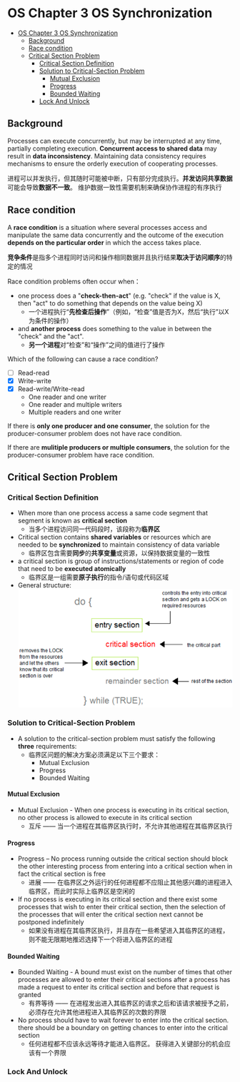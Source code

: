 # OS Chapter 3 OS Synchronization

<!-- TOC -->

- [OS Chapter 3 OS Synchronization](#os-chapter-3-os-synchronization)
  - [Background](#background)
  - [Race condition](#race-condition)
  - [Critical Section Problem](#critical-section-problem)
    - [Critical Section Definition](#critical-section-definition)
    - [Solution to Critical-Section Problem](#solution-to-critical-section-problem)
      - [Mutual Exclusion](#mutual-exclusion)
      - [Progress](#progress)
      - [Bounded Waiting](#bounded-waiting)
    - [Lock And Unlock](#lock-and-unlock)

<!-- /TOC -->

## Background
Processes can execute concurrently, but may be interrupted at any time, partially completing execution. **Concurrent access to shared data** may result in **data inconsistency**. Maintaining data consistency requires mechanisms to ensure the orderly execution of cooperating processes.

进程可以并发执行，但其随时可能被中断，只有部分完成执行。**并发访问共享数据**可能会导致**数据不一致**。 维护数据一致性需要机制来确保协作进程的有序执行

## Race condition
A **race condition** is a situation where several processes access and manipulate the same data concurrently and the outcome of the execution **depends on the particular order** in which the access takes place.

**竞争条件**是指多个进程同时访问和操作相同数据并且执行结果**取决于访问顺序**的特定的情况

Race condition problems often occur when：
- one process does a "**check-then-act**" (e.g. "check" if the value is X, then "act" to do something that depends on the value being X) 
  - 一个进程执行“**先检查后操作**”（例如，“检查”值是否为X，然后“执行”以X为条件的操作）
- and **another process** does something to the value in between the "check" and the "act".
  - **另一个进程**对“检查”和“操作”之间的值进行了操作

Which of the following can cause a race condition?
- [ ] Read-read
- [x] Write-write
- [x] Read-write/Write-read
  - One reader and one writer
  - One reader and multiple writers
  - Multiple readers and one writer

If there is **only one producer and one consumer**, the solution for the producer-consumer problem does not have race condition. 

If there are **mulitiple producers or multiple consumers**, the solution for the producer-consumer problem have race condition.

## Critical Section Problem

### Critical Section Definition
- When more than one process access a same code segment that segment is known as **critical section**
  - 当多个进程访问同一代码段时，该段称为**临界区**
- Critical section contains **shared variables** or resources which are needed to be **synchronized** to maintain consistency of data variable
  - 临界区包含需要**同步**的**共享变量**或资源，以保持数据变量的一致性
- a critical section is group of instructions/statements or region of code that need to be **executed atomically**
  - 临界区是一组需要**原子执行**的指令/语句或代码区域
- General structure:
  ![Alt text](Image/CriticalSection.png)

### Solution to Critical-Section Problem
- A solution to the critical-section problem must satisfy the following **three** requirements:
  - 临界区问题的解决方案必须满足以下三个要求：
    - Mutual Exclusion
    - Progress
    - Bounded Waiting

#### Mutual Exclusion 
- Mutual Exclusion - When one process is executing in its critical section, no other process is allowed to execute in its critical section
  - 互斥 —— 当一个进程在其临界区执行时，不允许其他进程在其临界区执行


#### Progress
- Progress – No process running outside the critical section should block the other interesting process from entering into a critical section when in fact the critical section is free
  - 进展 —— 在临界区之外运行的任何进程都不应阻止其他感兴趣的进程进入临界区，而此时实际上临界区是空闲的
- If no process is executing in its critical section and there exist some processes that wish to enter their critical section, then the selection of the processes that will enter the critical section next cannot be postponed indefinitely
  - 如果没有进程在其临界区执行，并且存在一些希望进入其临界区的进程，则不能无限期地推迟选择下一个将进入临界区的进程


#### Bounded Waiting 
- Bounded Waiting -  A bound must exist on the number of times that other processes are allowed to enter their critical sections after a process has made a request to enter its critical section and before that request is granted
  - 有界等待 —— 在进程发出进入其临界区的请求之后和该请求被授予之前，必须存在允许其他进程进入其临界区的次数的界限
- No process should have to wait forever to enter into the critical section. there should be a boundary on getting chances to enter into the critical section
  - 任何进程都不应该永远等待才能进入临界区。 获得进入关键部分的机会应该有一个界限


### Lock And Unlock